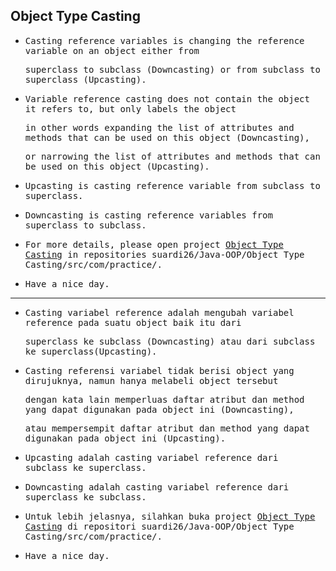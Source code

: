 ## Object Type Casting

- <samp>Casting reference variables is changing the reference variable on an object either from</samp>

  <samp>superclass to subclass (Downcasting) or from subclass to superclass (Upcasting).</samp>
  
- <samp>Variable reference casting does not contain the object it refers to, but only labels the object</samp> 

  <samp>in other words expanding the list of attributes and methods that can be used on this object (Downcasting),</samp>
  
  <samp>or narrowing the list of attributes and methods that can be used on this object (Upcasting).</samp>
  
- <samp>Upcasting is casting reference variable from subclass to superclass.</samp>

- <samp>Downcasting is casting reference variables from superclass to subclass.</samp>

- <samp>For more details, please open project [Object Type Casting](https://github.com/suardi26/Java-OOP/tree/main/Object%20Type%20Casting/src/com/practice) in repositories suardi26/Java-OOP/Object Type Casting/src/com/practice/.</samp>

- <samp>Have a nice day.</samp>

---

- <samp>Casting variabel reference adalah mengubah variabel reference pada suatu object baik itu dari</samp> 
 
  <samp>superclass ke subclass (Downcasting) atau dari subclass ke superclass(Upcasting).</samp>
   
- <samp>Casting referensi variabel tidak berisi object yang dirujuknya, namun hanya melabeli object tersebut</samp>  
      
  <samp>dengan kata lain memperluas daftar atribut dan method yang dapat digunakan pada object ini (Downcasting),</samp>  
      
  <samp>atau mempersempit daftar atribut dan method yang dapat digunakan pada object ini (Upcasting).</samp>  

- <samp>Upcasting adalah casting variabel reference dari subclass ke superclass.</samp>

- <samp>Downcasting adalah casting variabel reference dari superclass ke subclass.</samp>

- <samp>Untuk lebih jelasnya, silahkan buka project [Object Type Casting](https://github.com/suardi26/Java-OOP/tree/main/Object%20Type%20Casting/src/com/practice) di repositori suardi26/Java-OOP/Object Type Casting/src/com/practice/.</samp>

- <samp>Have a nice day.</samp>
